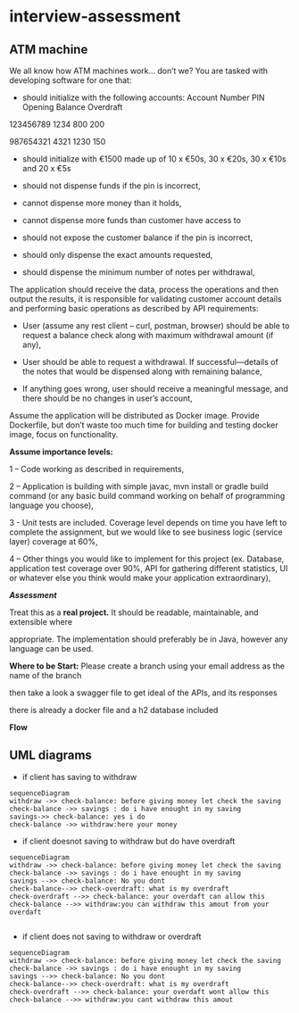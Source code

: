 

# interview-assessment

## ATM machine

  

We all know how ATM machines work… don’t we? You are tasked with developing software for one that:

  

- should initialize with the following accounts: Account Number PIN Opening Balance Overdraft

  

123456789 1234 800 200

  

987654321 4321 1230 150

  

- should initialize with €1500 made up of 10 x €50s, 30 x €20s, 30 x €10s and 20 x €5s

  

- should not dispense funds if the pin is incorrect,

  

- cannot dispense more money than it holds,

  

- cannot dispense more funds than customer have access to

  

- should not expose the customer balance if the pin is incorrect,

  

- should only dispense the exact amounts requested,

  

- should dispense the minimum number of notes per withdrawal,

  

The application should receive the data, process the operations and then output the results, it is responsible for validating customer account details and performing basic operations as described by API requirements:

  

- User (assume any rest client – curl, postman, browser) should be able to request a balance check along with maximum withdrawal amount (if any),

  

- User should be able to request a withdrawal. If successful—details of the notes that would be dispensed along with remaining balance,

  

- If anything goes wrong, user should receive a meaningful message, and there should be no changes in user’s account,

  

Assume the application will be distributed as Docker image. Provide Dockerfile, but don’t waste too much time for building and testing docker image, focus on functionality.

  

**Assume importance levels:**

1 – Code working as described in requirements,

2 – Application is building with simple javac, mvn install or gradle build command (or any basic build command working on behalf of programming language you choose),

3 - Unit tests are included. Coverage level depends on time you have left to complete the assignment, but we would like to see business logic (service layer) coverage at 60%,

4 – Other things you would like to implement for this project (ex. Database, application test coverage over 90%, API for gathering different statistics, UI or whatever else you think would make your application extraordinary),

  
  

***Assessment***

  

Treat this as a **real project.** It should be readable, maintainable, and extensible where

  

appropriate. The implementation should preferably be in Java, however any language can be used.

  




**Where to be Start:** 
Please create a branch using your email address as the name of the branch  

then take a look a swagger file to get ideal of the APIs, and its responses 

there is already a docker file and a h2 database included 




**Flow**



## UML diagrams

* if client has saving to withdraw

```mermaid
sequenceDiagram
withdraw ->> check-balance: before giving money let check the saving 
check-balance ->> savings : do i have enought in my saving 
savings->> check-balance: yes i do  
check-balance ->> withdraw:here your money 
```

* if client doesnot  saving to withdraw but do have overdraft
```mermaid
sequenceDiagram
withdraw ->> check-balance: before giving money let check the saving 
check-balance ->> savings : do i have enought in my saving 
savings -->> check-balance: No you dont 
check-balance-->> check-overdraft: what is my overdraft
check-overdraft -->> check-balance: your overdaft can allow this 
check-balance -->> withdraw:you can withdraw this amout from your overdaft
 
```
* if client does not  saving to withdraw or overdraft
```mermaid
sequenceDiagram
withdraw ->> check-balance: before giving money let check the saving 
check-balance ->> savings : do i have enought in my saving 
savings -->> check-balance: No you dont 
check-balance-->> check-overdraft: what is my overdraft
check-overdraft -->> check-balance: your overdaft wont allow this
check-balance -->> withdraw:you cant withdraw this amout 
 
```
